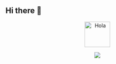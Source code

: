 ## Hi there 👋
<div align="center">
  <img alt="Hola" height="70px" width="70px" align="center" src="https://c.tenor.com/fYg91qBpDdgAAAAi/bongo-cat-transparent.gif"></img><br>
  <p align="center">
    <a href="https://github.com/fairyland0926"><img src="https://readme-typing-svg.herokuapp.com?font=Titan+One&size=30&duration=2000&pause=1000&width=435&lines=civil+engineer+in+computer+science;Ingeniero+civil+en+informatica"></a>
  </p>
 </div>
  
<!--
**KiivYx/KiivYx** is a ✨ _special_ ✨ repository because its `README.md` (this file) appears on your GitHub profile.

Here are some ideas to get you started:

- 🔭 I’m currently working on ...
- 🌱 I’m currently learning ...
- 👯 I’m looking to collaborate on ...
- 🤔 I’m looking for help with ...
- 💬 Ask me about ...
- 📫 How to reach me: ...
- 😄 Pronouns: ...
- ⚡ Fun fact: ...
-->
